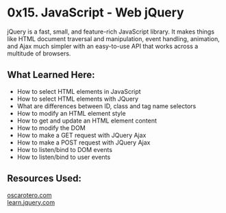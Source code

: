 # 0x15. JavaScript - Web jQuery

jQuery is a fast, small, and feature-rich JavaScript library. 
It makes things like HTML document traversal and manipulation, event handling, animation, and Ajax much simpler with an easy-to-use API that works across a multitude of browsers.

## What Learned Here:
- How to select HTML elements in JavaScript
- How to select HTML elements with JQuery
- What are differences between ID, class and tag name selectors
- How to modify an HTML element style
- How to get and update an HTML element content
- How to modify the DOM
- How to make a GET request with JQuery Ajax
- How to make a POST request with JQuery Ajax
- How to listen/bind to DOM events
- How to listen/bind to user events


## Resources Used:
[oscarotero.com](https://oscarotero.com/jquery/) <br>
[learn.jquery.com](https://learn.jquery.com/)

